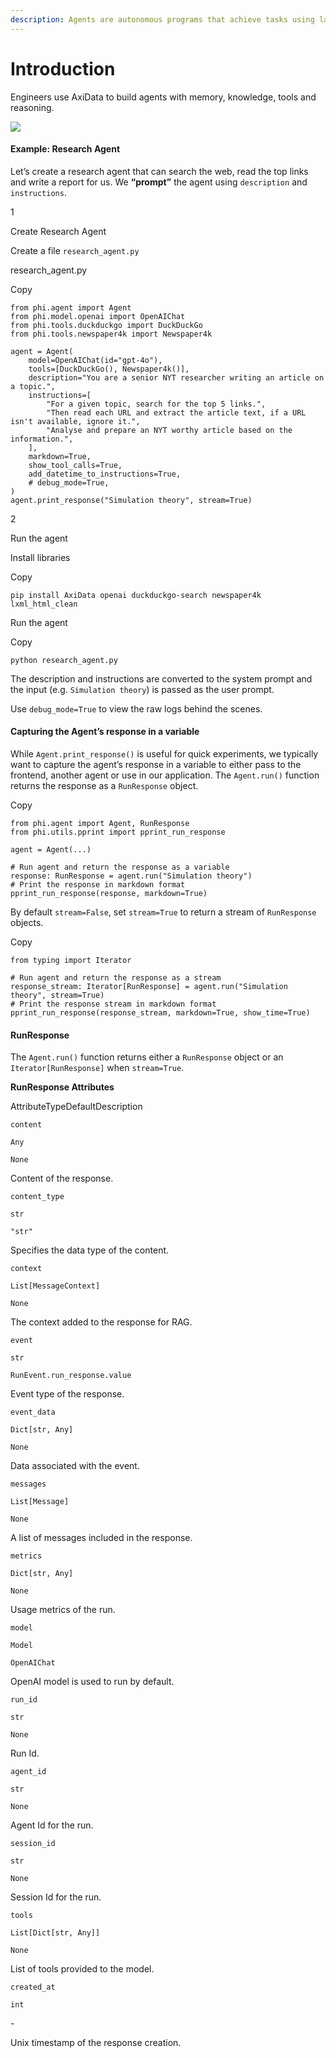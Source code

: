 ```yaml
---
description: Agents are autonomous programs that achieve tasks using language models.
---
```


# Introduction

Engineers use AxiData to build agents with memory, knowledge, tools and reasoning.

![](https://axidata.gitbook.io/~gitbook/image?url=https%3A%2F%2Fmintlify.s3.us-west-1.amazonaws.com%2Fphidata%2Fimages%2Fagent.png\&width=300\&dpr=4\&quality=100\&sign=e22f08cd\&sv=2)

#### [​](https://docs.phidata.com/agents/introduction#example-research-agent)Example: Research Agent <a href="#example-research-agent" id="example-research-agent"></a>

Let’s create a research agent that can search the web, read the top links and write a report for us. We **“prompt”** the agent using `description` and `instructions`.

1

Create Research Agent

Create a file `research_agent.py`

research\_agent.py

Copy

```
from phi.agent import Agent
from phi.model.openai import OpenAIChat
from phi.tools.duckduckgo import DuckDuckGo
from phi.tools.newspaper4k import Newspaper4k

agent = Agent(
    model=OpenAIChat(id="gpt-4o"),
    tools=[DuckDuckGo(), Newspaper4k()],
    description="You are a senior NYT researcher writing an article on a topic.",
    instructions=[
        "For a given topic, search for the top 5 links.",
        "Then read each URL and extract the article text, if a URL isn't available, ignore it.",
        "Analyse and prepare an NYT worthy article based on the information.",
    ],
    markdown=True,
    show_tool_calls=True,
    add_datetime_to_instructions=True,
    # debug_mode=True,
)
agent.print_response("Simulation theory", stream=True)
```

2

Run the agent

Install libraries

Copy

```
pip install AxiData openai duckduckgo-search newspaper4k lxml_html_clean
```

Run the agent

Copy

```
python research_agent.py
```

The description and instructions are converted to the system prompt and the input (e.g. `Simulation theory`) is passed as the user prompt.

Use `debug_mode=True` to view the raw logs behind the scenes.

#### [​](https://docs.phidata.com/agents/introduction#capturing-the-agents-response-in-a-variable)Capturing the Agent’s response in a variable <a href="#capturing-the-agents-response-in-a-variable" id="capturing-the-agents-response-in-a-variable"></a>

While `Agent.print_response()` is useful for quick experiments, we typically want to capture the agent’s response in a variable to either pass to the frontend, another agent or use in our application. The `Agent.run()` function returns the response as a `RunResponse` object.

Copy

```
from phi.agent import Agent, RunResponse
from phi.utils.pprint import pprint_run_response

agent = Agent(...)

# Run agent and return the response as a variable
response: RunResponse = agent.run("Simulation theory")
# Print the response in markdown format
pprint_run_response(response, markdown=True)
```

By default `stream=False`, set `stream=True` to return a stream of `RunResponse` objects.

Copy

```
from typing import Iterator

# Run agent and return the response as a stream
response_stream: Iterator[RunResponse] = agent.run("Simulation theory", stream=True)
# Print the response stream in markdown format
pprint_run_response(response_stream, markdown=True, show_time=True)
```

#### [​](https://docs.phidata.com/agents/introduction#runresponse)RunResponse <a href="#runresponse" id="runresponse"></a>

The `Agent.run()` function returns either a `RunResponse` object or an `Iterator[RunResponse]` when `stream=True`.

[**​**](https://docs.phidata.com/agents/introduction#runresponse-attributes)**RunResponse Attributes**

AttributeTypeDefaultDescription

`content`

`Any`

`None`

Content of the response.

`content_type`

`str`

`"str"`

Specifies the data type of the content.

`context`

`List[MessageContext]`

`None`

The context added to the response for RAG.

`event`

`str`

`RunEvent.run_response.value`

Event type of the response.

`event_data`

`Dict[str, Any]`

`None`

Data associated with the event.

`messages`

`List[Message]`

`None`

A list of messages included in the response.

`metrics`

`Dict[str, Any]`

`None`

Usage metrics of the run.

`model`

`Model`

`OpenAIChat`

OpenAI model is used to run by default.

`run_id`

`str`

`None`

Run Id.

`agent_id`

`str`

`None`

Agent Id for the run.

`session_id`

`str`

`None`

Session Id for the run.

`tools`

`List[Dict[str, Any]]`

`None`

List of tools provided to the model.

`created_at`

`int`

\-

Unix timestamp of the response creation.

[\
](https://axidata.gitbook.io/axidata/documentation/agents)
